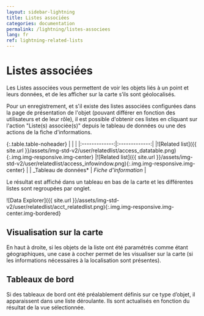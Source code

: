 ```yaml
---
layout: sidebar-lightning
title: Listes associées
categories: documentation
permalink: /lightning/listes-associees
lang: fr
ref: lightning-related-lists
---
```


<style>
  .table-noheader th { display:none;}
</style>

# Listes associées

Les Listes associées vous permettent de voir les objets liés à un point et leurs données, et de les afficher sur la carte s’ils sont géolocalisés.

Pour un enregistrement, et s'il existe des listes associées configurées dans la page de présentation de l'objet (pouvant différer en fonction des utilisateurs et de leur rôle), il est possible d'obtenir ces listes en cliquant sur l'action "Liste(s) associée(s)" depuis le tableau de données ou une des actions de la fiche d'informations.

{:.table.table-noheader}
| | |
|:-------------:|:-------------:|
|![Related list]({{ site.url }}/assets/img-std-v2/user/relatedlist/access_datatable.png){:.img.img-responsive.img-center} |![Related list]({{ site.url }}/assets/img-std-v2/user/relatedlist/access_infowindow.png){:.img.img-responsive.img-center} |
| \_Tableau de données* | _Fiche d'information_ |

Le résultat est affiché dans un tableau en bas de la carte et les différentes listes sont regroupées par onglet.

![Data Explorer]({{ site.url }}/assets/img-std-v2/user/relatedlist/acct_relatedlist.png){:.img.img-responsive.img-center.img-bordered}

## Visualisation sur la carte

En haut à droite, si les objets de la liste ont été paramétrés comme étant géographiques, une case à cocher permet de les visualiser sur la carte (si les informations nécessaires à la localisation sont présentes).

## Tableaux de bord

Si des tableaux de bord ont été préalablement définis sur ce type d’objet, il apparaissent dans une liste déroulante. Ils sont actualisés en fonction du résultat de la vue sélectionnée.
